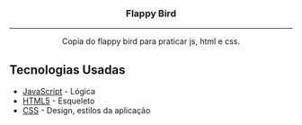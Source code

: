 <h3 align="center">Flappy Bird</h3>

---

<p align="center"> Copia do flappy bird para praticar js, html e css.
    <br>
</p>

## Tecnologias Usadas <a name = "tecnologias-usadas"></a>

- [JavaScript](https://www.javascript.com/) - Lógica
- [HTML5](https://developer.mozilla.org/pt-BR/docs/Web/HTML/HTML5) - Esqueleto
- [CSS](https://www.w3.org/Style/CSS/Overview.en.html) - Design, estilos da aplicação 

